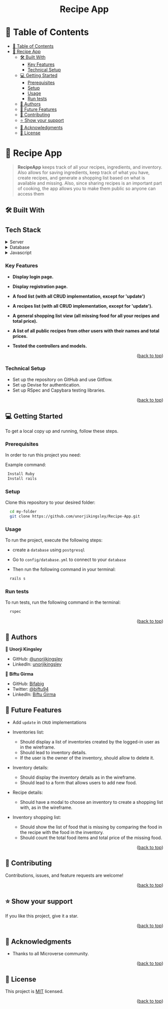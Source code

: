 <div align="center">
  <h1>Recipe App</h1>
</div>

<a name="readme-top"></a>

<!-- TABLE OF CONTENTS -->

# 📗 Table of Contents

- [📗 Table of Contents](#-table-of-contents)
- [📖 Recipe App ](#-blog-app-)
  - [🛠 Built With ](#-built-with-)
    - [Key Features ](#key-features-)
    - [Technical Setup ](#technical-setup-)
  - [💻 Getting Started ](#-getting-started-)
    - [Prerequisites](#prerequisites)
    - [Setup](#setup)
    - [Usage](#usage)
    - [Run tests](#run-tests)
  - [👥 Authors ](#-authors-)
  - [🔭 Future Features ](#-future-features-)
  - [🤝 Contributing ](#-contributing-)
  - [⭐️ Show your support ](#️-show-your-support-)
  - [🙏 Acknowledgments ](#-acknowledgments-)
  - [📝 License ](#-license-)

<!-- PROJECT DESCRIPTION -->

# 📖 Recipe App <a name="about-project"></a>

> **RecipeApp** keeps track of all your recipes, ingredients, and inventory. Also allows for saving ingredients, keep track of what you have, create recipes, and generate a shopping list based on what is available and missing. Also, since sharing recipes is an important part of cooking, the app allows you to make them public so anyone can access them

## 🛠 Built With <a name="built-with"></a>
<h2> Tech Stack </h2>
<details>
  <summary>Server</summary>
  <ul>
    <li><a href="https://rubyonrails.org/">Ruby on Rails</a></li>
  </ul>
</details>

<details>
<summary>Database</summary>
  <ul>
    <li><a href="https://www.postgresql.org/">PostgreSQL</a></li>
  </ul>
</details>

<details>
<summary>Javascript</summary>
  <ul>
    <li><a href="https://www.javascript.com/">PostgreSQL</a></li>
  </ul>
</details>

<!-- Features -->

### Key Features <a name="key-features"></a>

- **Display login page.**

- **Display registration page.**

- **A food list (with all CRUD implementation, except for 'update')**

- **A recipes list (with all CRUD implementation, except for 'update').**

- **A general shopping list view (all missing food for all your recipes and total price).**

- **A list of all public recipes from other users with their names and total prices.**

- **Tested the controllers and models.**

<p align="right">(<a href="#readme-top">back to top</a>)</p>


### Technical Setup <a name="technical-setup"></a>
- Set up the repository on GitHub and use Gitflow.
- Set up Devise for authentication.
- Set up RSpec and Capybara testing libraries.

<p align="right">(<a href="#readme-top">back to top</a>)</p>

<!-- GETTING STARTED -->

## 💻 Getting Started <a name="getting-started"></a>

To get a local copy up and running, follow these steps.

### Prerequisites

In order to run this project you need:

Example command:

```sh
 Install Ruby
 Install rails
```

### Setup

Clone this repository to your desired folder:

```sh
  cd my-folder
  git clone https://github.com/unorjikingsley/Recipe-App.git
```

### Usage

To run the project, execute the following steps:

- create a `database` using `postgresql`

- Go to `config/database.yml` to connect to your `database`

- Then run the following command in your terminal:

```sh
  rails s
```

### Run tests

To run tests, run the following command in the terminal:

```sh
  rspec
```

<p align="right">(<a href="#readme-top">back to top</a>)</p>

<!-- AUTHORS -->

## 👥 Authors <a name="authors"></a>

👤 **Unorji Kingsley**

- GitHub: [@unorjikingsley](https://github.com/unorjikingsley)
- LinkedIn: [unorjikingsley](linkedin.com/in/unorjikingsley)

👤 **Biftu Girma**

- GitHub: [Bifabig](https://github.com/Bifabig)
- Twitter: [@biftu94](https://twitter.com/biftu94)
- LinkedIn: [Biftu Girma](https://www.linkedin.com/in/biftu-girma/)

## 🔭 Future Features <a name="future-features"></a>

- Add `update` in `CRUD` implementations

- Inventories list:
    - Should display a list of inventories created by the logged-in user as in the wireframe.
    - Should lead to inventory details.
    - If the user is the owner of the inventory, should allow to delete it.

- Inventory details:
    - Should display the inventory details as in the wireframe.
    - Should lead to a form that allows users to add new food.

- Recipe details:
    - Should have a modal to choose an inventory to create a shopping list with, as in the wireframe.

- Inventory shopping list:
    - Should show the list of food that is missing by comparing the food in the recipe with the food in the inventory.
    - Should count the total food items and total price of the missing food.

<p align="right">(<a href="#readme-top">back to top</a>)</p>

<!-- CONTRIBUTING -->

## 🤝 Contributing <a name="contributing"></a>

Contributions, issues, and feature requests are welcome!

<p align="right">(<a href="#readme-top">back to top</a>)</p>

<!-- SUPPORT -->

## ⭐️ Show your support <a name="support"></a>

If you like this project, give it a star.

<p align="right">(<a href="#readme-top">back to top</a>)</p>

<!-- ACKNOWLEDGEMENTS -->

## 🙏 Acknowledgments <a name="acknowledgements"></a>

- Thanks to all Microverse community.

<p align="right">(<a href="#readme-top">back to top</a>)</p>

## 📝 License <a name="license"></a>

This project is [MIT](./LICENSE) licensed.

<p align="right">(<a href="#readme-top">back to top</a>)</p>
